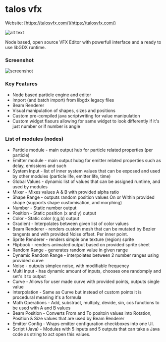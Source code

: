 # talos vfx

Website: [https://talosvfx.com/](https://talosvfx.com/)

![alt text](https://i.imgur.com/Fxw1Unn.jpg)

Node based, open source VFX Editor with powerfull interface and a ready to use libGDX runtime.

### Screenshot

![screenshot](https://i.imgur.com/KYpynzB.png)

### Key Features

  * Node based particle engine and editor
  * Import (and batch import) from libgdx legacy files
  * Beam Renderer
  * Visual manipulation of shapes, sizes and positions
  * Custom pre-compiled java scriptwriting for value manipulation
  * Custom widget flaours allowing for same widget to look differently if it's just number or if number is angle
  
### List of modules (nodes)

  * Particle module - main output hub for particle related properties (per particle)
  * Emitter module - main output hubg for emitter related properties such as delay, emissions and such
  * System Input - list of inner system values that can be exposed and used by other modules (particle life, emitter life, time)
  * Global Values - dynamic list of values that can be assigned runtime, and used by modules
  * Mixer - Mixes values A & B with provided alpha ratio
  * Shape Range - outputs random position values On or Within provided shape (supports shape customisation, and morphing)
  * Number - Static number output
  * Position - Static position (x and y) output
  * Color - Static color (r,g,b) output
  * Gradient - Interpolates between given list of color values
  * Beam Renderer - renders custom mesh that can be mutated by Bezier tangents and with provided Noise offset. Per inner point.
  * Sprite Renderer - renders simple one texture (region) sprite
  * Flipbook - renders animated output based on provided sprite sheet
  * Random Range - generates random value in given range
  * Dynamic Random Range - interpolates between 2 number ranges using provided curve
  * Noise - outputs simplex noise, with modifiable frequency
  * Multi Input - has dynamic amount of inputs, chooses one randomply and set's it to output
  * Curve - Allows for user made curve with provided points, outputs single value
  * Interpolation - Same as Curve but instead of custom points it is procedural meaning it's a formula
  * Math Operations - Add, substract, multiply, devide, sin, cos functions to be used with A and B values
  * Beam Position - Converts From and To positoin values into Rotation, Position & Size values that are used by Beam Renderer
  * Emitter Config - Wraps emitter configuration checkboxes into one UI. 
  * Script (Java) - Modules with 5 inputs and 5 outputs that can take a Java code as string to act open this values.
  
